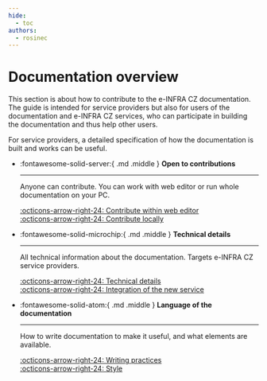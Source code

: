 ```yaml
---
hide:
  - toc
authors:
  - rosinec
---
```

# Documentation overview

This section is about how to contribute to the e-INFRA CZ documentation. The guide is intended for service providers but also for users of the documentation and e-INFRA CZ services, who can participate in building the documentation and thus help other users.

For service providers, a detailed specification of how the documentation is built and works can be useful.

<div class="grid cards" markdown>

-   :fontawesome-solid-server:{ .md .middle } __Open to contributions__

    ---

    Anyone can contribute. You can work with web editor or run whole documentation on your PC.

    [:octicons-arrow-right-24: Contribute within web editor](../contributing/work-within-gitlab-ui)   
    [:octicons-arrow-right-24: Contribute locally](../contributing/set-up-and-work-localy)      

-   :fontawesome-solid-microchip:{ .md .middle } __Technical details__

    ---

    All technical information about the documentation. Targets e-INFRA CZ service providers.

    [:octicons-arrow-right-24: Technical details](../technical-details)   
    [:octicons-arrow-right-24: Integration of the new service](../technical-details/#integration-of-the-new-service)   

-   :fontawesome-solid-atom:{ .md .middle } __Language of the documentation__

    ---

    How to write documentation to make it useful, and what elements are available.

    [:octicons-arrow-right-24: Writing practices](../style-guide/writing-practices)      
    [:octicons-arrow-right-24: Style](../style-guide/style)   


</div>